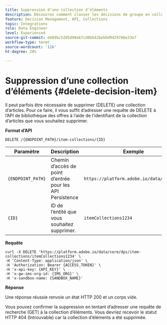 ```yaml
---
title: Suppression d’une collection d’éléments
description: Découvrez comment classer les décisions de groupe en collections.
feature: Decision Management, API, Collections
topic: Integrations
role: Data Engineer
level: Experienced
source-git-commit: eb89bc5205d98a67cd0bb42bebbd9429786e33e7
workflow-type: tm+mt
source-wordcount: '116'
ht-degree: 28%

---
```



# Suppression d’une collection d’éléments {#delete-decision-item}

Il peut parfois être nécessaire de supprimer (DELETE) une collection d’articles. Pour ce faire, il vous suffit d’adresser une requête de DELETE à l’API de bibliothèque des offres à l’aide de l’identifiant de la collection d’articles que vous souhaitez supprimer.

**Format d’API**

```http
DELETE /{ENDPOINT_PATH}/item-collections/{ID}
```

| Paramètre | Description | Exemple |
| --------- | ----------- | ------- |
| `{ENDPOINT_PATH}` | Chemin d’accès de point d’entrée pour les API Persistence | `https://platform.adobe.io/data/core/dps` |
| `{ID}` | ID de l’entité que vous souhaitez supprimer. | `itemCollections1234` |

**Requête**

```shell
curl -X DELETE 'https://platform.adobe.io/data/core/dps/item-collections/itemCollections1234' \
-H 'Content-Type: application/json' \
-H 'Authorization: Bearer {ACCESS_TOKEN}' \
-H 'x-api-key: {API_KEY}' \
-H 'x-gw-ims-org-id: {IMS_ORG}' \
-H 'x-sandbox-name: {SANDBOX_NAME}'
```

**Réponse**

Une réponse réussie renvoie un état HTTP 200 et un corps vide.

Vous pouvez confirmer la suppression en tentant d’adresser une requête de recherche (GET) à la collection d’éléments. Vous devriez recevoir le statut HTTP 404 (Introuvable) car la collection d’éléments a été supprimée.
